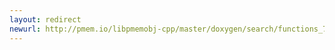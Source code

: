 ```yaml
---
layout: redirect
newurl: http://pmem.io/libpmemobj-cpp/master/doxygen/search/functions_72.html
---
```

